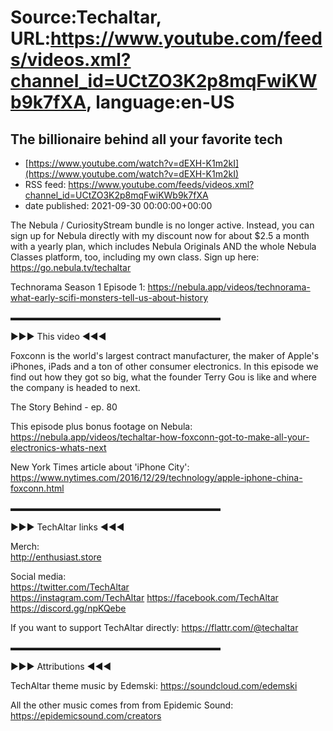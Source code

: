 # Source:Techaltar, URL:https://www.youtube.com/feeds/videos.xml?channel_id=UCtZO3K2p8mqFwiKWb9k7fXA, language:en-US

## The billionaire behind all your favorite tech
 - [https://www.youtube.com/watch?v=dEXH-K1m2kI](https://www.youtube.com/watch?v=dEXH-K1m2kI)
 - RSS feed: https://www.youtube.com/feeds/videos.xml?channel_id=UCtZO3K2p8mqFwiKWb9k7fXA
 - date published: 2021-09-30 00:00:00+00:00

The Nebula / CuriosityStream bundle is no longer active. Instead, you can sign up for Nebula directly with my discount now for about $2.5 a month with a yearly plan, which includes Nebula Originals AND the whole Nebula Classes platform, too, including my own class. Sign up here: https://go.nebula.tv/techaltar

Technorama Season 1 Episode 1:  https://nebula.app/videos/technorama-what-early-scifi-monsters-tell-us-about-history

▬▬▬▬▬▬▬▬▬▬▬▬▬▬▬▬▬▬▬▬▬▬▬▬  

►►► This video ◄◄◄  

Foxconn is the world's largest contract manufacturer, the maker of Apple's iPhones, iPads and a ton of other consumer electronics. In this episode we find out how they got so big, what the founder Terry Gou is like and where the company is headed to next.

The Story Behind - ep. 80

This episode plus bonus footage on Nebula: https://nebula.app/videos/techaltar-how-foxconn-got-to-make-all-your-electronics-whats-next

New York Times article about 'iPhone City': https://www.nytimes.com/2016/12/29/technology/apple-iphone-china-foxconn.html

 ▬▬▬▬▬▬▬▬▬▬▬▬▬▬▬▬▬▬▬▬▬▬▬▬  

►►► TechAltar links ◄◄◄  

Merch:  
http://enthusiast.store   

Social media:  
https://twitter.com/TechAltar  
https://instagram.com/TechAltar 
https://facebook.com/TechAltar  
https://discord.gg/npKQebe  

If you want to support TechAltar directly:  https://flattr.com/@techaltar   

▬▬▬▬▬▬▬▬▬▬▬▬▬▬▬▬▬▬▬▬▬▬▬▬  

►►► Attributions ◄◄◄  



TechAltar theme music by Edemski: https://soundcloud.com/edemski

All the other music comes from from Epidemic Sound: https://epidemicsound.com/creators

